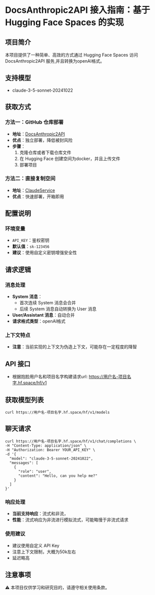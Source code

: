 # DocsAnthropic2API 接入指南：基于 Hugging Face Spaces 的实现

## 项目简介
本项目提供了一种简单、高效的方式通过 Hugging Face Spaces 访问 DocsAnthropic2API 服务,并且转换为openAI格式。

## 支持模型
- claude-3-5-sonnet-20241022
## 获取方式

### 方法一：GitHub 仓库部署
- **地址**：[DocsAnthropic2API](https://github.com/xLmiler/DocsAnthropic2API)
- **优点**：独立部署，降低被封风险
- **步骤**：
  1. 克隆仓库或者下载仓库文件
  2. 在 Hugging Face 创建空间为docker，并且上传文件
  3. 部署项目

### 方法二：直接复制空间
- **地址**：[ClaudeService](https://huggingface.co/spaces/yxmiler/ClaudeService)
- **优点**：快速部署，开箱即用

## 配置说明

### 环境变量
- `API_KEY`：鉴权密钥
- **默认值**：`sk-123456`
- **建议**：使用自定义密钥增强安全性

## 请求逻辑

### 消息处理
- **System 消息**：
  - 首次连续 System 消息会合并
  - 后续 System 消息自动转换为 User 消息
- **User/Assistant 消息**：自动合并
- **请求格式类型**：openAI格式

### 上下文特点
- **注意**：当前实现的上下文为伪造上下文，可能存在一定程度的降智

## API 接口
 - 根据抱脸用户名和项目名字构建请求url: https://用户名-项目名字.hf.space/hf/v1
## 获取模型列表
```
curl https://用户名-项目名字.hf.space/hf/v1/models 
```
## 聊天请求
```
curl https://用户名-项目名字.hf.space/hf/v1/chat/completions \
-H "Content-Type: application/json" \
-H "Authorization: Bearer YOUR_API_KEY" \
-d '{
  "model": "claude-3-5-sonnet-20241022",
  "messages": [
    {
      "role": "user", 
      "content": "Hello, can you help me?"
    }
  ]
}'
```

### 响应处理
- **当前支持响应**：流式和非流，
- **性能**：流式响应为非流进行模拟流式，可能略慢于非流式请求

### 使用建议
- 建议使用自定义 API Key
- 注意上下文限制，大概为50k左右
- 延迟略高

## 注意事项
⚠️ 本项目仅供学习和研究目的，请遵守相关使用条款。
